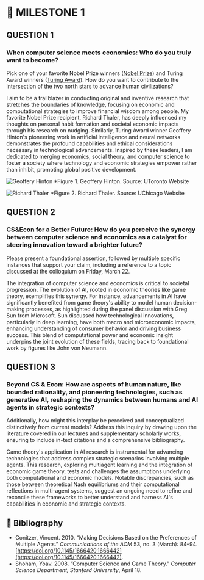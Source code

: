 # 📌 MILESTONE 1

## QUESTION 1
### When computer science meets economics: Who do you truly want to become?
Pick one of your favorite Nobel Prize winners ([Nobel Prize](https://www.nobelprize.org/)) and Turing Award winners ([Turing Award](https://amturing.acm.org/)). How do you want to contribute to the intersection of the two north stars to advance human civilizations?

I aim to be a trailblazer in conducting original and inventive research that stretches the boundaries of knowledge, focusing on economic and computational strategies to improve financial wisdom among people. My favorite Nobel Prize recipient, Richard Thaler, has deeply influenced my thoughts on personal habit formation and societal economic impacts through his research on nudging. Similarly, Turing Award winner Geoffery Hinton's pioneering work in artificial intelligence and neural networks demonstrates the profound capabilities and ethical considerations necessary in technological advancements. Inspired by these leaders, I am dedicated to merging economics, social theory, and computer science to foster a society where technology and economic strategies empower rather than inhibit, promoting global positive development.

![Geoffery Hinton](https://github.com/Rising-Stars-by-Sunshine/CSEcon206_Polina/assets/hinton.png)
*Figure 1. Geoffery Hinton. Source: UToronto Website

![Richard Thaler](https://github.com/Rising-Stars-by-Sunshine/CSEcon206_Polina/assets/CSEcon/thaler.png)
*Figure 2. Richard Thaler. Source: UChicago Website

## QUESTION 2
### CS&Econ for a Better Future: How do you perceive the synergy between computer science and economics as a catalyst for steering innovation toward a brighter future?
Please present a foundational assertion, followed by multiple specific instances that support your claim, including a reference to a topic discussed at the colloquium on Friday, March 22.

The integration of computer science and economics is critical to societal progression. The evolution of AI, rooted in economic theories like game theory, exemplifies this synergy. For instance, advancements in AI have significantly benefited from game theory's ability to model human decision-making processes, as highlighted during the panel discussion with Greg Sun from Microsoft. Sun discussed how technological innovations, particularly in deep learning, have both macro and microeconomic impacts, enhancing understanding of consumer behavior and driving business success. This blend of computational power and economic insight underpins the joint evolution of these fields, tracing back to foundational work by figures like John von Neumann.

## QUESTION 3
### Beyond CS & Econ: How are aspects of human nature, like bounded rationality, and pioneering technologies, such as generative AI, reshaping the dynamics between humans and AI agents in strategic contexts?
Additionally, how might this interplay be perceived and conceptualized distinctively from current models? Address this inquiry by drawing upon the literature covered in our lectures and supplementary scholarly works, ensuring to include in-text citations and a comprehensive bibliography.

Game theory's application in AI research is instrumental for advancing technologies that address complex strategic scenarios involving multiple agents. This research, exploring multiagent learning and the integration of economic game theory, tests and challenges the assumptions underlying both computational and economic models. Notable discrepancies, such as those between theoretical Nash equilibriums and their computational reflections in multi-agent systems, suggest an ongoing need to refine and reconcile these frameworks to better understand and harness AI's capabilities in economic and strategic contexts.

## 📑 Bibliography

- Conitzer, Vincent. 2010. “Making Decisions Based on the Preferences of Multiple Agents.” *Communications of the ACM* 53, no. 3 (March): 84–94. [https://doi.org/10.1145/1666420.1666442](https://doi.org/10.1145/1666420.1666442).
- Shoham, Yoav. 2008. “Computer Science and Game Theory.” *Computer Science Department, Stanford University*, April 18.
